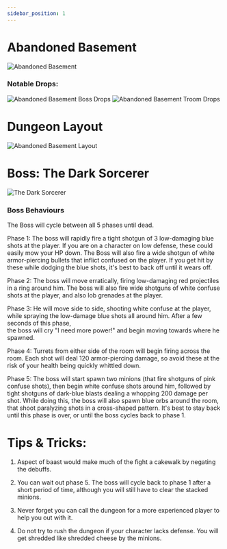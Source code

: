 ```yaml
---
sidebar_position: 1
---
```


# Abandoned Basement
![Abandoned Basement](https://cdn.discordapp.com/attachments/953134990428868629/991559167380836434/Background.png)

### Notable Drops:
![Abandoned Basement Boss Drops](https://cdn.discordapp.com/attachments/953134990428868629/991570800358461451/Drawing.png)
![Abandoned Basement Troom Drops](https://cdn.discordapp.com/attachments/953134990428868629/991571645540081704/Drawing_1.png)

# Dungeon Layout
![Abandoned Basement Layout](https://cdn.discordapp.com/attachments/953134990428868629/991559620097224835/map.png)

# Boss: The Dark Sorcerer
![The Dark Sorcerer](https://cdn.discordapp.com/attachments/953134990428868629/991568338536898611/Background_1.png)

### Boss Behaviours
The Boss will cycle between all 5 phases until dead.

Phase 1: The boss will rapidly fire a tight shotgun of 3 low-damaging blue shots at the player. If you are on a character on low defense, these could easily mow your HP down. The Boss will also fire a wide shotgun of white armor-piercing bullets that inflict confused on the player. If you get hit by these while dodging the blue shots, it's best to back off until it wears off. 

Phase 2: The boss will move erratically, firing low-damaging red projectiles in a ring around him. The boss will also fire wide shotguns of white confuse shots at the player, and also lob grenades at the player. 

Phase 3: He will move side to side, shooting white confuse at the player, while spraying the low-damage blue shots all around him. After a few seconds of this phase,  
the boss will cry "I need more power!" and begin moving towards where he spawned. 

Phase 4: Turrets from either side of the room will begin firing across the room. Each shot will deal 120 armor-piercing damage, so avoid these at the risk of your health being quickly whittled down.

Phase 5: The boss will start spawn two minions (that fire shotguns of pink confuse shots), then begin white confuse shots around him, followed by tight shotguns of dark-blue blasts dealing a whopping 200 damage per shot. While doing this, the boss will also spawn blue orbs around the room, that shoot paralyzing shots in a cross-shaped pattern. It's best to stay back until this phase is over, or until the boss cycles back to phase 1.


# Tips & Tricks:
1. Aspect of baast would make much of the fight a cakewalk by negating the debuffs.

2. You can wait out phase 5. The boss will cycle back to phase 1 after a short period of time, although you will still have to clear the stacked minions.  

3. Never forget you can call the dungeon for a more experienced player to help you out with it.

4. Do not try to rush the dungeon if your character lacks defense. You will get shredded like shredded cheese by the minions.
